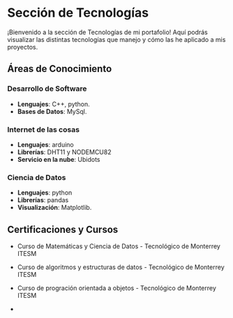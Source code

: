 # Sección de Tecnologías

¡Bienvenido a la sección de Tecnologías de mi portafolio! Aquí podrás visualizar las distintas tecnologías que manejo y cómo las he aplicado a mis proyectos.

## Áreas de Conocimiento


### Desarrollo de Software
- **Lenguajes**: C++, python.
- **Bases de Datos**: MySql.

### Internet de las cosas
- **Lenguajes**: arduino
- **Librerías**: DHT11 y NODEMCU82
- **Servicio en la nube**: Ubidots

### Ciencia de Datos
- **Lenguajes**: python
- **Librerías**: pandas
- **Visualización**: Matplotlib.


## Certificaciones y Cursos

- Curso de Matemáticas y Ciencia de Datos - Tecnológico de Monterrey ITESM
- Curso de algoritmos y estructuras de datos - Tecnológico de Monterrey ITESM
- Curso de progración orientada a objetos - Tecnológico de Monterrey ITESM 

- 
